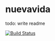 # nuevavida

todo: write readme

[![Build Status](https://travis-ci.org/elsci/nuevavida.svg?branch=master)](https://travis-ci.org/elsci/nuevavida)

